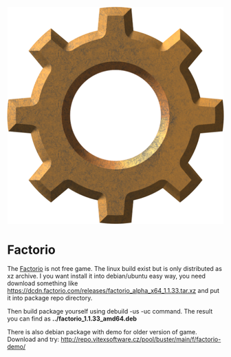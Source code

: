![icon](factorio.svg?raw=true)

Factorio
========

The [Factorio](https://factorio.com/) is not free game.  The linux build exist but is only distributed as xz archive. I you want install it into debian/ubuntu easy way, you need download  something like https://dcdn.factorio.com/releases/factorio_alpha_x64_1.1.33.tar.xz and put it into package repo directory. 

Then build package yourself using debuild -us -uc command. The result you can find as **../factorio_1.1.33_amd64.deb**

There is also debian package with demo for older version of game. Download and try: http://repo.vitexsoftware.cz/pool/buster/main/f/factorio-demo/

